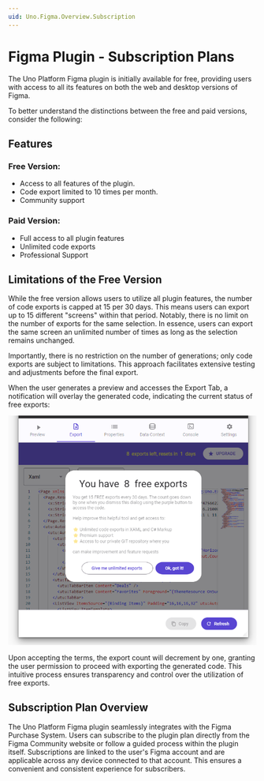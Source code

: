 ```yaml
---
uid: Uno.Figma.Overview.Subscription
---
```


# Figma Plugin - Subscription Plans

The Uno Platform Figma plugin is initially available for free, providing users with access to all its features on both the web and desktop versions of Figma.

To better understand the distinctions between the free and paid versions, consider the following:

## Features

### Free Version:

- Access to all features of the plugin.
- Code export limited to 10 times per month.
- Community support

### Paid Version:

- Full access to all plugin features
- Unlimited code exports
- Professional Support


## Limitations of the Free Version

While the free version allows users to utilize all plugin features, the number of code exports is capped at 15 per 30 days. This means users can export up to 15 different "screens" within that period. Notably, there is no limit on the number of exports for the same selection. In essence, users can export the same screen an unlimited number of times as long as the selection remains unchanged.

Importantly, there is no restriction on the number of generations; only code exports are subject to limitations. This approach facilitates extensive testing and adjustments before the final export.

When the user generates a preview and accesses the Export Tab, a notification will overlay the generated code, indicating the current status of free exports:

![Export](images/burnexport.png)

Upon accepting the terms, the export count will decrement by one, granting the user permission to proceed with exporting the generated code. This intuitive process ensures transparency and control over the utilization of free exports.

## Subscription Plan Overview

The Uno Platform Figma plugin seamlessly integrates with the Figma Purchase System. Users can subscribe to the plugin plan directly from the Figma Community website or follow a guided process within the plugin itself. Subscriptions are linked to the user's Figma account and are applicable across any device connected to that account. This ensures a convenient and consistent experience for subscribers.
